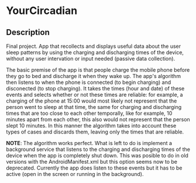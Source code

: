 # YourCircadian
## Description
Final project. App that recollects and displays useful data about the user sleep patterns by using the charging and discharging times of the device, without any user intervation or input needed (passive data collection). 

The basic premise of the app is that people charge the mobile phone before they go to bed and discharge it when they wake up. The app's algorithm then listens to when the phone is connected (to begin charging) and disconected (to stop charging). It takes the times (hour and date) of these events and selects whether or not these times are reliable: for example, a charging of the phone at 15:00 would most likely not represent that the person went to sleep at that time, the same for charging and discharging times that are too close to each other temporally, like for example, 10 minutes apart from each other, this also would not represent that the person slept 10 minutes. In this manner the algorithm takes into account these types of cases and discards them, leaving only the times that are reliable.

**NOTE**: The algorithm works perfect. What is left to do is implement a background service that listens to the charging and discharging times of the device when the app is completely shut down. This was posible to do in old versions with the AndroidManifest.xml but this option seems now to be deprecated. Currently the app does listen to these events but it has to be active (open in the screen or running in the background).
